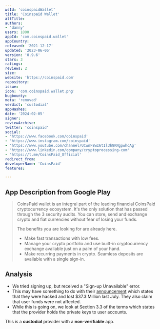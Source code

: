 ```yaml
---
wsId: 'coinspaidWallet'
title: 'Coinspaid Wallet'
altTitle: 
authors:
- 'danny'
users: 1000
appId: 'com.coinspaid.wallet'
appCountry: 
released: '2021-12-17'
updated: '2023-06-06'
version: '0.9.6'
stars: 3
ratings: 
reviews: 2
size: 
website: 'https://coinspaid.com'
repository: 
issue: 
icon: 'com.coinspaid.wallet.png'
bugbounty: 
meta: 'removed'
verdict: 'custodial'
appHashes: 
date: '2024-02-05'
signer: 
reviewArchive: 
twitter: 'coinspaid'
social:
- 'https://www.facebook.com/coinspaid'
- 'https://www.instagram.com/coinspaid'
- 'https://www.youtube.com/channel/UCwnF8wI6tIl3h8KNgpwhqAg'
- 'https://www.linkedin.com/company/cryptoprocessing-com'
- 'https://t.me/CoinsPaid_Official'
redirect_from: 
developerName: 'CoinsPaid'
features: 

---
```


## App Description from Google Play

> CoinsPaid wallet is an integral part of the leading financial CoinsPaid cryptocurrency ecosystem. It's the only solution that has passed through the 3 security audits. You can store, send and exchange crypto and fiat currencies without fear of losing your funds.
>
> The benefits you are looking for are already here.
> - Make fast transactions with low fees.
> - Manage your crypto portfolio and use built-in cryptocurrency exchange available just on a palm of your hand.
> - Make recurring payments in crypto. Seamless deposits are available with a single sign-in.

## Analysis 

- We tried signing up, but received a "Sign-up Unavailable" error. 
- This may have something to do with their [announcement](https://coinspaid.com/tpost/0zx28tmj51-coinspaid-is-back-to-processing-after-be) which states that they were hacked and lost $37.3 Million last July. They also claim that user funds were not affected.
- While this is going on, we look at Section 3.3 of the terms which states that the provider holds the private keys to user accounts.

This is a **custodial** provider with a **non-verifiable** app.